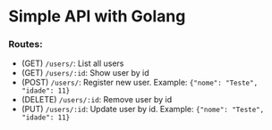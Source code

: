 # Simple API with Golang

### Routes:

- (GET) `/users/`: List all users
- (GET) `/users/:id`: Show user by id
- (POST) `/users/`: Register new user. Example: `{"nome": "Teste", "idade": 11}`
- (DELETE) `/users/:id`: Remove user by id
- (PUT) `/users/:id`: Update user by id. Example: `{"nome": "Teste", "idade": 11}`
